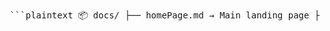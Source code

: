 <pre> ```plaintext 📦 docs/ ├── homePage.md → Main landing page ├── shaders/ → Shader library │ ├── shaderPage.md → Hidden index for all shaders │ ├── animation/ → Animation shaders │ │ └── tie_fighter.md → Example: TIE Fighter shader doc │ ├── geometry/ → Geometry shaders │ │ └── raymarching_sdf.md → Raymarching SDF shader doc │ └── shader_template.md → Template for new shaders │ ├── engines/ → Engine-specific integration │ ├── unity/ → Unity integrations │ │ └── tie_fighter_unity.md │ ├── godot/ → Godot integrations │ │ └── raymarching_sdf.md │ ├── unreal/ → Unreal integrations │ └── engine_template.md → Template for engine integration │ ├── static/ │ ├── images/ → All images (GIFs, screenshots) │ └── videos/ → All demo videos │ └── mkdocs.yml → MkDocs config (site structure) ``` </pre>
